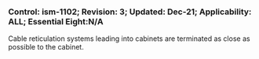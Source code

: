 ### Control: ism-1102; Revision: 3; Updated: Dec-21; Applicability: ALL; Essential Eight:N/A
<p>Cable reticulation systems leading into cabinets are terminated as close as possible to the cabinet.</p>